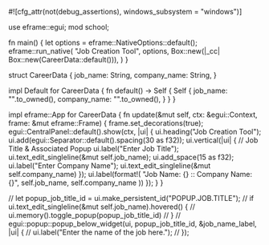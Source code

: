 #![cfg_attr(not(debug_assertions), windows_subsystem = "windows")]

use eframe::egui;
mod school;

fn main() {
    let options = eframe::NativeOptions::default();
    eframe::run_native(
        "Job Creation Tool",
        options,
        Box::new(|_cc| Box::new(CareerData::default())),
    )
}

struct CareerData {
    job_name: String,
    company_name: String,
}

impl Default for CareerData {
    fn default() -> Self {
        Self {
            job_name: "".to_owned(),
            company_name: "".to_owned(),
        }
    }
}

impl eframe::App for CareerData {
    fn update(&mut self, ctx: &egui::Context, frame: &mut eframe::Frame) {
        frame.set_decorations(true);
        egui::CentralPanel::default().show(ctx, |ui| {
            ui.heading("Job Creation Tool");
            ui.add(egui::Separator::default().spacing(30 as f32));
            ui.vertical(|ui| {
                // Job Title & Associated Popup
                ui.label("Enter Job Title");
                ui.text_edit_singleline(&mut self.job_name);
                ui.add_space(15 as f32);
                ui.label("Enter Company Name");
                ui.text_edit_singleline(&mut self.company_name)
            });
            ui.label(format!(
                "Job Name: {} :: Company Name: {}",
                self.job_name, self.company_name
            ))
        });
    }
}

// let popup_job_title_id = ui.make_persistent_id("POPUP.JOB.TITLE");
// if ui.text_edit_singleline(&mut self.job_name).hovered() {
//     ui.memory().toggle_popup(popup_job_title_id)
// }
// egui::popup::popup_below_widget(ui, popup_job_title_id, &job_name_label, |ui| {
//     ui.label("Enter the name of the job here.");
// });
